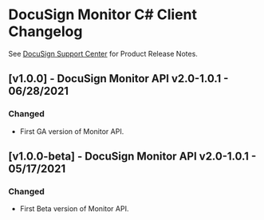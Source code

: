 # DocuSign Monitor C# Client Changelog
See [DocuSign Support Center](https://support.docusign.com/en/releasenotes/) for Product Release Notes.

## [v1.0.0] - DocuSign Monitor API v2.0-1.0.1 - 06/28/2021
### Changed
- First GA version of Monitor API.

## [v1.0.0-beta] - DocuSign Monitor API v2.0-1.0.1 - 05/17/2021
### Changed
- First Beta version of Monitor API.